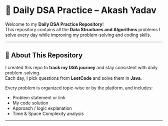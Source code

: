 # 🧠 Daily DSA Practice – Akash Yadav

Welcome to my **Daily DSA Practice Repository**!  
This repository contains all the **Data Structures and Algorithms** problems I solve every day while improving my problem-solving and coding skills.

---

## 🚀 About This Repository

I created this repo to **track my DSA journey** and stay consistent with daily problem-solving.  
Each day, I pick questions from **LeetCode** and solve them in **Java**.

Every problem is organized topic-wise or by the platform, and includes:
- Problem statement or link  
- My code solution  
- Approach / logic explanation  
- Time & Space Complexity analysis  

---
